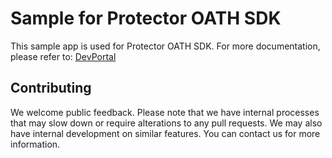 # Sample for Protector OATH SDK
This sample app is used for Protector OATH SDK.
For more documentation, please refer to: [DevPortal]

## Contributing
We welcome public feedback. Please note that we have internal processes that may slow down or require alterations to any pull requests. We may also have internal development on similar features. You can contact us for more information.

[DevPortal]: https://thales-dis-dbp.stoplight.io/docs/mobile-protector-sdk/e4686d71a1ce5-protector-oath-sdk
 